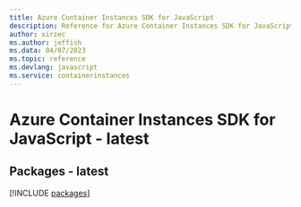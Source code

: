 ```yaml
---
title: Azure Container Instances SDK for JavaScript
description: Reference for Azure Container Instances SDK for JavaScript
author: xirzec
ms.author: jeffish
ms.data: 04/07/2023
ms.topic: reference
ms.devlang: javascript
ms.service: containerinstances
---
```

# Azure Container Instances SDK for JavaScript - latest
## Packages - latest
[!INCLUDE [packages](container-instances-index.md)]